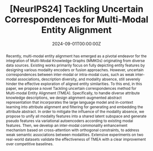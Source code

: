 ---
title: '[NeurIPS24] Tackling Uncertain Correspondences for Multi-Modal Entity Alignment'

# Authors
# If you created a profile for a user (e.g. the default `admin` user), write the username (folder name) here
# and it will be replaced with their full name and linked to their profile.
authors: [Liyi Chen, Ying Sun, Shengzhe Zhang, Yuyang Ye, Wei Wu, Hui Xiong]

# Author notes (optional)
author_notes: []

date: '2024-09-01T00:00:00Z'
doi: ''

# Schedule page publish date (NOT publication's date).
publishDate: '2024-09-01T00:00:00Z'

# Publication type.
# Accepts a single type but formatted as a YAML list (for Hugo requirements).
# Enter a publication type from the CSL standard.
publication_types: ['paper-conference']

# Publication name and optional abbreviated publication name.
publication: The 38th Annual Conference on Neural Information Processing Systems
publication_short: NeurIPS-2024

abstract: "Recently, multi-modal entity alignment has emerged as a pivotal endeavor for the integration of Multi-Modal Knowledge Graphs (MMKGs) originating from diverse data sources. Existing works primarily focus on fully depicting entity features by designing various modality encoders or fusion approaches. However, uncertain correspondences between inter-modal or intra-modal cues, such as weak inter-modal associations, description diversity, and modality absence, still severely hinder the effective exploration of aligned entity similarities. To this end, in this paper, we propose a novel Tackling uncertain correspondences method for Multi-modal Entity Alignment (TMEA). Specifically, to handle diverse attribute knowledge descriptions, we design alignment-augmented abstract representation that incorporates the large language model and in-context learning into attribute alignment and filtering for generating and embedding the attribute abstract. In order to mitigate the influence of the modality absence, we propose to unify all modality features into a shared latent subspace and generate pseudo features via variational autoencoders according to existing modal features. Then, we develop an inter-modal commonality enhancement mechanism based on cross-attention with orthogonal constraints, to address weak semantic associations between modalities. Extensive experiments on two real-world datasets validate the effectiveness of TMEA with a clear improvement over competitive baselines."

# Summary. An optional shortened abstract.
summary: Recently, multi-modal entity alignment has emerged as a pivotal endeavor for the integration of Multi-Modal Knowledge Graphs (MMKGs)...

tags: []

# Display this page in the Featured widget?
featured: true

# Custom links (uncomment lines below)
# links:
# - name: Custom Link
#   url: http://example.org

url_pdf: ''
url_code: ''
url_dataset: ''
url_poster: ''
url_project: ''
url_slides: ''
url_source: ''
url_video: ''
---